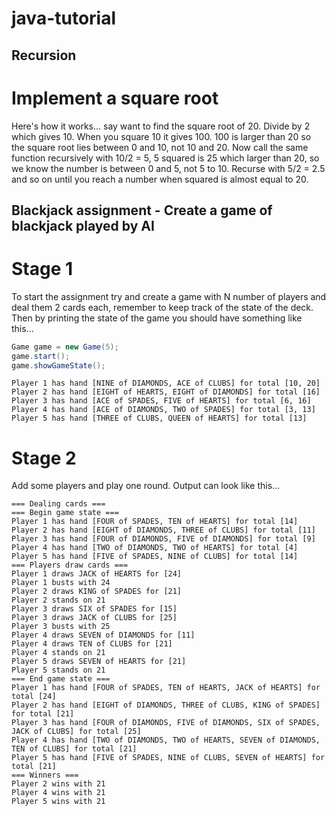 # java-tutorial

## Recursion

# Implement a square root

Here's how it works... say want to find the square root of 20. Divide by 2 which gives 10. When you square 10 it gives 100. 
100 is larger than 20 so the square root lies between 0 and 10, not 10 and 20. Now call the same function recursively with 10/2 = 5, 5 squared is 25 which larger than 20, so we know the number is between 0 and 5, not 5 to 10. Recurse with 5/2 = 2.5 and so on until you reach a number when squared is almost equal to 20.

## Blackjack assignment - Create a game of blackjack played by AI

# Stage 1

To start the assignment try and create a game with N number of players and deal them 2 cards each, remember to keep track of the state of the deck. Then by printing the state of the game you should have something like this...

```java
Game game = new Game(5);
game.start();
game.showGameState();
```

```
Player 1 has hand [NINE of DIAMONDS, ACE of CLUBS] for total [10, 20]
Player 2 has hand [EIGHT of HEARTS, EIGHT of DIAMONDS] for total [16]
Player 3 has hand [ACE of SPADES, FIVE of HEARTS] for total [6, 16]
Player 4 has hand [ACE of DIAMONDS, TWO of SPADES] for total [3, 13]
Player 5 has hand [THREE of CLUBS, QUEEN of HEARTS] for total [13]
```

# Stage 2

Add some players and play one round.  Output can look like this...

```
=== Dealing cards ===
=== Begin game state ===
Player 1 has hand [FOUR of SPADES, TEN of HEARTS] for total [14]
Player 2 has hand [EIGHT of DIAMONDS, THREE of CLUBS] for total [11]
Player 3 has hand [FOUR of DIAMONDS, FIVE of DIAMONDS] for total [9]
Player 4 has hand [TWO of DIAMONDS, TWO of HEARTS] for total [4]
Player 5 has hand [FIVE of SPADES, NINE of CLUBS] for total [14]
=== Players draw cards ===
Player 1 draws JACK of HEARTS for [24]
Player 1 busts with 24
Player 2 draws KING of SPADES for [21]
Player 2 stands on 21
Player 3 draws SIX of SPADES for [15]
Player 3 draws JACK of CLUBS for [25]
Player 3 busts with 25
Player 4 draws SEVEN of DIAMONDS for [11]
Player 4 draws TEN of CLUBS for [21]
Player 4 stands on 21
Player 5 draws SEVEN of HEARTS for [21]
Player 5 stands on 21
=== End game state ===
Player 1 has hand [FOUR of SPADES, TEN of HEARTS, JACK of HEARTS] for total [24]
Player 2 has hand [EIGHT of DIAMONDS, THREE of CLUBS, KING of SPADES] for total [21]
Player 3 has hand [FOUR of DIAMONDS, FIVE of DIAMONDS, SIX of SPADES, JACK of CLUBS] for total [25]
Player 4 has hand [TWO of DIAMONDS, TWO of HEARTS, SEVEN of DIAMONDS, TEN of CLUBS] for total [21]
Player 5 has hand [FIVE of SPADES, NINE of CLUBS, SEVEN of HEARTS] for total [21]
=== Winners ===
Player 2 wins with 21
Player 4 wins with 21
Player 5 wins with 21
```
